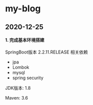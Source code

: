 # my-blog
## 2020-12-25
#### 1. 完成基本环境搭建
SpringBoot版本 2.2.11.RELEASE
相关依赖
 - jpa
 - Lombok
 - mysql
 - spring security

JDK版本: 1.8

Maven: 3.6

